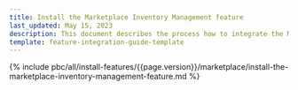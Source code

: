 ```yaml
---
title: Install the Marketplace Inventory Management feature
last_updated: May 15, 2023
description: This document describes the process how to integrate the Marketplace Inventory Management feature into a Spryker project.
template: feature-integration-guide-template
---
```


{% include pbc/all/install-features/{{page.version}}/marketplace/install-the-marketplace-inventory-management-feature.md %} <!-- To edit, see /_includes/pbc/all/install-features/202311.0/marketplace/install-the-marketplace-inventory-management-feature.md -->
